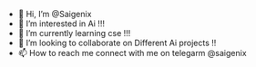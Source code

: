 - 👋 Hi, I’m @Saigenix
- 👀 I’m interested in Ai !!!
- 🌱 I’m currently learning cse !!!
- 💞️ I’m looking to collaborate on Different Ai projects !!
- 📫 How to reach me connect with me on telegarm @saigenix


